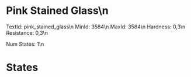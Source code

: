 # Pink Stained Glass\n
TextId: pink_stained_glass\n
MinId: 3584\n
MaxId: 3584\n
Hardness: 0,3\n
Resistance: 0,3\n

Num States: 1\n
# States
```

```